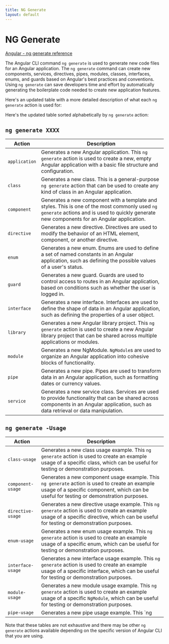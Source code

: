 ```yaml
---
title: NG Generate
layout: default
---
```

# NG Generate

[Angular - ng generate reference](https://angular.io/cli/generate)

The Angular CLI command `ng generate` is used to generate new code files for an Angular application. The `ng generate` command can create new components, services, directives, pipes, modules, classes, interfaces, enums, and guards based on Angular's best practices and conventions. Using `ng generate` can save developers time and effort by automatically generating the boilerplate code needed to create new application features.

Here's an updated table with a more detailed description of what each `ng generate` action is used for:

Here's the updated table sorted alphabetically by `ng generate` action:

##  `ng generate XXXX` 

| Action | Description |
|----------------------|-------------|
| `application` | Generates a new Angular application. This `ng generate` action is used to create a new, empty Angular application with a basic file structure and configuration. |
| `class` | Generates a new class. This is a general-purpose `ng generate` action that can be used to create any kind of class in an Angular application. |
| `component` | Generates a new component with a template and styles. This is one of the most commonly used `ng generate` actions and is used to quickly generate new components for an Angular application. |
| `directive` | Generates a new directive. Directives are used to modify the behavior of an HTML element, component, or another directive. |
| `enum` | Generates a new enum. Enums are used to define a set of named constants in an Angular application, such as defining the possible values of a user's status. |
| `guard` | Generates a new guard. Guards are used to control access to routes in an Angular application, based on conditions such as whether the user is logged in. |
| `interface` | Generates a new interface. Interfaces are used to define the shape of data in an Angular application, such as defining the properties of a user object. |
| `library` | Generates a new Angular library project. This `ng generate` action is used to create a new Angular library project that can be shared across multiple applications or modules. |
| `module` | Generates a new NgModule. `NgModule`s are used to organize an Angular application into cohesive blocks of functionality. |
| `pipe` | Generates a new pipe. Pipes are used to transform data in an Angular application, such as formatting dates or currency values. |
| `service` | Generates a new service class. Services are used to provide functionality that can be shared across components in an Angular application, such as data retrieval or data manipulation. |

##  `ng generate -Usage` 

|Action | Description |
|----------------------|-------------|
| `class-usage` | Generates a new class usage example. This `ng generate` action is used to create an example usage of a specific class, which can be useful for testing or demonstration purposes. |
| `component-usage` | Generates a new component usage example. This `ng generate` action is used to create an example usage of a specific component, which can be useful for testing or demonstration purposes. |
| `directive-usage` | Generates a new directive usage example. This `ng generate` action is used to create an example usage of a specific directive, which can be useful for testing or demonstration purposes. |
| `enum-usage` | Generates a new enum usage example. This `ng generate` action is used to create an example usage of a specific enum, which can be useful for testing or demonstration purposes. |
| `interface-usage` | Generates a new interface usage example. This `ng generate` action is used to create an example usage of a specific interface, which can be useful for testing or demonstration purposes. |
| `module-usage` | Generates a new module usage example. This `ng generate` action is used to create an example usage of a specific `NgModule`, which can be useful for testing or demonstration purposes. |
| `pipe-usage` | Generates a new pipe usage example. This `ng


Note that these tables are not exhaustive and there may be other `ng generate` actions available depending on the specific version of Angular CLI that you are using.
